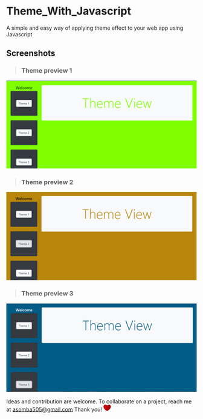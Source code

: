 # Theme_With_Javascript
A simple and easy way of applying theme effect to your web app using Javascript

## Screenshots 
> ### Theme preview 1
<img src="/Screenshots/theme1.png">

> ### Theme preview 2
<img src="/Screenshots/theme2.png">

> ### Theme preview 3
<img src="/Screenshots/theme3.png">

Ideas and contribution are welcome.
To collaborate on a project, reach me at asomba505@gmail.com
Thank you!
<img src="./Screenshots/download__5_-removebg-preview.png"  width="20px" />

